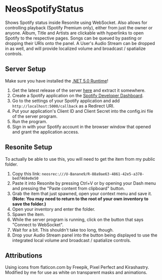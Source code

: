 # NeosSpotifyStatus
Shows Spotify status inside Resonite using WebSocket. Also allows for controlling playback (Spotify Premium only), either from just the owner or anyone.
Album, Title and Artists are clickable with hyperlinks to open Spotify to the respective pages. Songs can be queued by pasting or dropping their URIs onto the panel.
A User's Audio Stream can be dropped in as well, and will provide localized volume and broadcast / spatialize controls.

## Server Setup
Make sure you have installed the [.NET 5.0 Runtime](https://dotnet.microsoft.com/download)!
1. Get the latest release of the server [here](https://github.com/Banane9/NeosSpotifyStatus/releases) and extract it somewhere.
2. Create a Spotify application on the [Spotify Developer Dashboard](https://developer.spotify.com/dashboard/applications).
3. Go to the settings of your Spotify application and add ``http://localhost:5000/callback`` as a Redirect URI.
4. Put your application's Client ID and Client Secret into the config.ini file of the server program.
5. Run the program.
6. Sign in with your Spotify account in the browser window that opened and grant the application access.

## Resonite Setup
To actually be able to use this, you will need to get the item from my public folder.
1. Copy this link: ``neosrec:///U-Banane9/R-88a9ae63-4861-42e5-a378-bed7468e0e50``
2. Paste it into Resonite by pressing Ctrl+V or by opening your Dash menu and pressing the "Paste content from clipboard" button.
3. Grab the item that just spawned, open your context menu and save it. **(Note: You may need to return to the root of your own inventory to save the folder.)**
4. Open your inventory and enter the folder.
5. Spawn the item.
6. While the server program is running, click on the button that says "Connect to WebSocket".
7. Wait for a bit. This shouldn't take too long, though.
8. Drop your Audio Stream panel into the button being displayed to use the integrated local volume and broadcast / spatialize controls.

## Attributions

Using icons from flaticon.com by Freepik, Pixel Perfect and Kirashastry.
Modified by me for use as white on transparent masks and animations.
